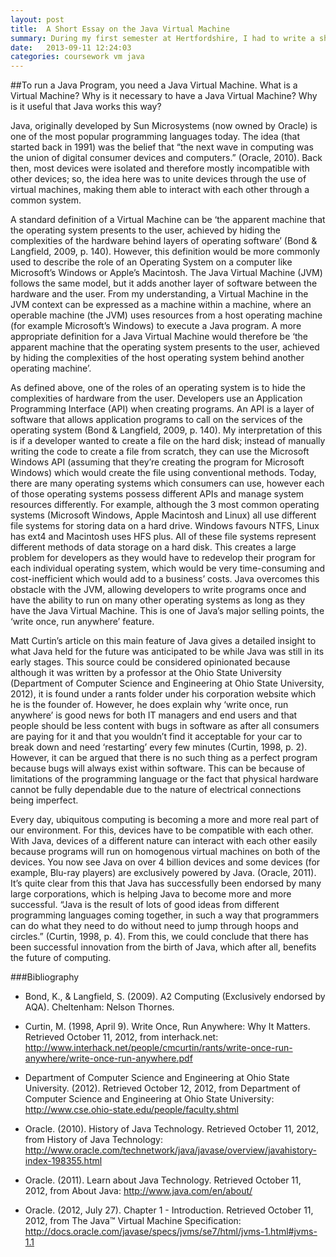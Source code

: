 ```yaml
---
layout: post
title:  A Short Essay on the Java Virtual Machine
summary: During my first semester at Hertfordshire, I had to write a short academic essay for a module that carried 0 credits. This got given 75+% by my tutor. 
date:   2013-09-11 12:24:03
categories: coursework vm java
---
```


##To run a Java Program, you need a Java Virtual Machine. What is a Virtual Machine? Why is it necessary to have a Java Virtual Machine? Why is it useful that Java works this way?

Java, originally developed by Sun Microsystems (now owned by Oracle) is one of the most popular programming languages today. The idea (that started back in 1991) was the belief that “the next wave in computing was the union of digital consumer devices and computers.” (Oracle, 2010). Back then, most devices were isolated and therefore mostly incompatible with other devices; so, the idea here was to unite devices through the use of virtual machines, making them able to interact with each other through a common system.

A standard definition of a Virtual Machine can be ‘the apparent machine that the operating system presents to the user, achieved by hiding the complexities of the hardware behind layers of operating software’ (Bond & Langfield, 2009, p. 140). However, this definition would be more commonly used to describe the role of an Operating System on a computer like Microsoft’s Windows or Apple’s Macintosh. The Java Virtual Machine (JVM) follows the same model, but it adds another layer of software between the hardware and the user. From my understanding, a Virtual Machine in the JVM context can be expressed as a machine within a machine, where an operable machine (the JVM) uses resources from a host operating machine (for example Microsoft’s Windows) to execute a Java program. A more appropriate definition for a Java Virtual Machine would therefore be ‘the apparent machine that the operating system presents to the user, achieved by hiding the complexities of the host operating system behind another operating machine’.

As defined above, one of the roles of an operating system is to hide the complexities of hardware from the user. Developers use an Application Programming Interface (API) when creating programs. An API is a layer of software that allows application programs to call on the services of the operating system (Bond & Langfield, 2009, p. 140). My interpretation of this is if a developer wanted to create a file on the hard disk; instead of manually writing the code to create a file from scratch, they can use the Microsoft Windows API (assuming that they’re creating the program for Microsoft Windows) which would create the file using conventional methods. Today, there are many operating systems which consumers can use, however each of those operating systems possess different APIs and manage system resources differently. For example, although the 3 most common operating systems (Microsoft Windows, Apple Macintosh and Linux) all use different file systems for storing data on a hard drive. Windows favours NTFS, Linux has ext4 and Macintosh uses HFS plus. All of these file systems represent different methods of data storage on a hard disk. This creates a large problem for developers as they would have to redevelop their program for each individual operating system, which would be very time-consuming and cost-inefficient which would add to a business’ costs. Java overcomes this obstacle with the JVM, allowing developers to write programs once and have the ability to run on many other operating systems as long as they have the Java Virtual Machine. This is one of Java’s major selling points, the ‘write once, run anywhere’ feature.

Matt Curtin’s article on this main feature of Java gives a detailed insight to what Java held for the future was anticipated to be while Java was still in its early stages. This source could be considered opinionated because although it was written by a professor at the Ohio State University (Department of Computer Science and Engineering at Ohio State University, 2012), it is found under a rants folder under his corporation website which he is the founder of.  However, he does explain why ‘write once, run anywhere’ is good news for both IT managers and end users and that people should be less content with bugs in software as after all consumers are paying for it and that you wouldn’t find it acceptable for your car to break down and need ‘restarting’ every few minutes (Curtin, 1998, p. 2). However, it can be argued that there is no such thing as a perfect program because bugs will always exist within software. This can be because of limitations of the programming language or the fact that physical hardware cannot be fully dependable due to the nature of electrical connections being imperfect.

Every day, ubiquitous computing is becoming a more and more real part of our environment. For this, devices have to be compatible with each other. With Java, devices of a different nature can interact with each other easily because programs will run on homogenous virtual machines on both of the devices. You now see Java on over 4 billion devices and some devices (for example, Blu-ray players) are exclusively powered by Java. (Oracle, 2011). It’s quite clear from this that Java has successfully been endorsed by many large corporations, which is helping Java to become more and more successful. “Java is the result of lots of good ideas from different programming languages coming together, in such a way that programmers can do what they need to do without need to jump through hoops and circles.” (Curtin, 1998, p. 4). From this, we could conclude that there has been successful innovation from the birth of Java, which after all, benefits the future of computing.

###Bibliography
- Bond, K., & Langfield, S. (2009). A2 Computing (Exclusively endorsed by AQA). Cheltenham: Nelson Thornes.

- Curtin, M. (1998, April 9). Write Once, Run Anywhere: Why It Matters. Retrieved October 11, 2012, from interhack.net: <http://www.interhack.net/people/cmcurtin/rants/write-once-run-anywhere/write-once-run-anywhere.pdf>

- Department of Computer Science and Engineering at Ohio State University. (2012). Retrieved October 12, 2012, from Department of Computer Science and Engineering at Ohio State University: <http://www.cse.ohio-state.edu/people/faculty.shtml>

- Oracle. (2010). History of Java Technology. Retrieved October 11, 2012, from History of Java Technology: <http://www.oracle.com/technetwork/java/javase/overview/javahistory-index-198355.html>

- Oracle. (2011). Learn about Java Technology. Retrieved October 11, 2012, from About Java: <http://www.java.com/en/about/>

- Oracle. (2012, July 27). Chapter 1 - Introduction. Retrieved October 11, 2012, from The Java™ Virtual Machine Specification: <http://docs.oracle.com/javase/specs/jvms/se7/html/jvms-1.html#jvms-1.1>

